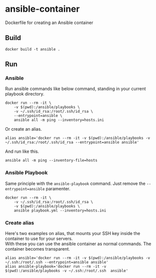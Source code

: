 # ansible-container
Dockerfile for creating an Ansible container
## Build
```
docker build -t ansible .
```

## Run
### Ansible
Run ansible commands like below command, standing in your current playbook directory.
```
docker run --rm -it \
    -v $(pwd):/ansible/playbooks \
    -v ~/.ssh/id_rsa:/root/.ssh/id_rsa \
    --entrypoint=ansible \
    ansible all -m ping --inventory=hosts.ini
```
Or create an alias.
```
alias ansible='docker run --rm -it -v $(pwd):/ansible/playbooks -v ~/.ssh/id_rsa:/root/.ssh/id_rsa --entrypoint=ansible ansible'
```
And run like this.
```
ansible all -m ping --inventory-file=hosts
```

### Ansible Playbook
Same principle with the `ansible-playbook` command. Just remove the `--entrypoint=ansible` paramenter.
```
docker run --rm -it \
    -v ~/.ssh/id_rsa:/root/.ssh/id_rsa \
    -v $(pwd):/ansible/playbooks \
    ansible playbook.yml --inventory=hosts.ini
```  

### Create alias
Here's two examples on alias, that mounts your SSH key inside the container to use for your servers.  
With these you can use the ansible container as normal commands. The container becomes transparent.
```
alias ansible='docker run --rm -it -v $(pwd):/ansible/playbooks -v ~/.ssh:/root/.ssh --entrypoint=ansible ansible'
alias ansible-playbook='docker run --rm -it -v $(pwd):/ansible/playbooks -v ~/.ssh:/root/.ssh  ansible'
```